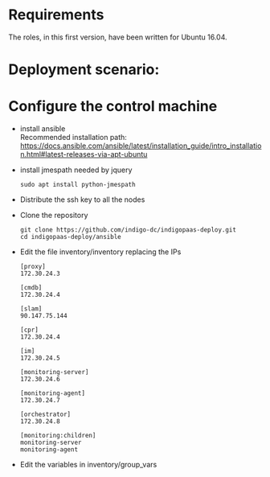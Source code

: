 # Requirements

The roles, in this first version, have been written for Ubuntu 16.04.

# Deployment scenario:



# Configure the control machine

- install ansible <br>Recommended installation path: https://docs.ansible.com/ansible/latest/installation_guide/intro_installation.html#latest-releases-via-apt-ubuntu

- install jmespath needed by jquery
  ````
  sudo apt install python-jmespath
  ````

- Distribute the ssh key to all the nodes

- Clone the repository
  ````
  git clone https://github.com/indigo-dc/indigopaas-deploy.git
  cd indigopaas-deploy/ansible
  ````

- Edit the file inventory/inventory replacing the IPs

  ````
  [proxy]
  172.30.24.3

  [cmdb]
  172.30.24.4

  [slam]
  90.147.75.144

  [cpr]
  172.30.24.4

  [im]
  172.30.24.5

  [monitoring-server]
  172.30.24.6

  [monitoring-agent]
  172.30.24.7

  [orchestrator]
  172.30.24.8

  [monitoring:children]
  monitoring-server
  monitoring-agent

  ````

- Edit the variables in inventory/group_vars





  

